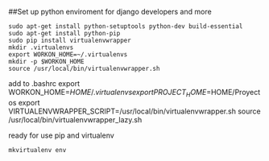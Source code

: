 ##Set up python enviroment for django developers and more
	
	sudo apt-get install python-setuptools python-dev build-essential
	sudo apt-get install python-pip
	sudo pip install virtualenvwrapper
	mkdir .virtualenvs
	export WORKON_HOME=~/.virtualenvs
	mkdir -p $WORKON_HOME
	source /usr/local/bin/virtualenvwrapper.sh

add to .bashrc
	export WORKON_HOME=$HOME/.virtualenvs
	export PROJECT_HOME=$HOME/Proyectos
	export VIRTUALENVWRAPPER_SCRIPT=/usr/local/bin/virtualenvwrapper.sh
	source /usr/local/bin/virtualenvwrapper_lazy.sh

ready for use pip and virtualenv

	mkvirtualenv env